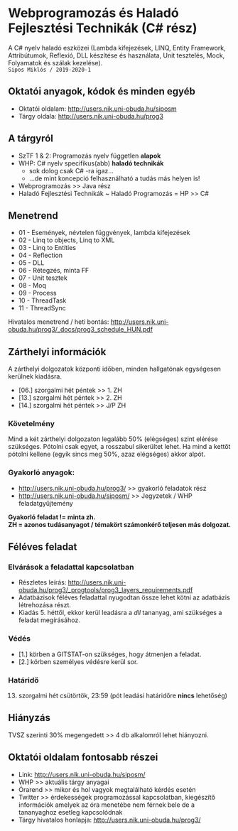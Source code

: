 # Webprogramozás és Haladó Fejlesztési Technikák (C# rész)
A C# nyelv haladó eszközei (Lambda kifejezések, LINQ, Entity Framework, Attribútumok, Reflexió, DLL készítése és használata, Unit tesztelés, Mock, Folyamatok és szálak kezelése).\
`Sipos Miklós / 2019-2020-1`

## Oktatói anyagok, kódok és minden egyéb
- Oktatói oldalam: http://users.nik.uni-obuda.hu/siposm
- Tárgy oldala: http://users.nik.uni-obuda.hu/prog3

## A tárgyról
- SzTF 1 & 2: Programozás nyelv független **alapok**
- WHP: C# nyelv specifikus(abb) **haladó technikák**
    - sok dolog csak C# -ra igaz...
    - ...de mint koncepció felhasználható a tudás más helyen is!
- Webprogramozás >> Java rész
- Haladó Fejlesztési Technikák ~ Haladó Programozás = HP >> C#

## Menetrend
- 01 - Események, névtelen függvények, lambda kifejezések
- 02 - Linq to objects, Linq to XML
- 03 - Linq to Entities
- 04 - Reflection
- 05 - DLL
- 06 - Rétegzés, minta FF
- 07 - Unit tesztek
- 08 - Moq
- 09 - Process
- 10 - ThreadTask
- 11 - ThreadSync

Hivatalos menetrend / heti bontás: http://users.nik.uni-obuda.hu/prog3/_docs/prog3_schedule_HUN.pdf

## Zárthelyi információk
A zárthelyi dolgozatok központi időben, minden hallgatónak egységesen kerülnek kiadásra.
- [06.] szorgalmi hét péntek >> 1. ZH
- [13.] szorgalmi hét péntek >> 2. ZH
- [14.] szorgalmi hét péntek >> J/P ZH

### Követelmény
Mind a két zárthelyi dolgozaton legalább 50% (elégséges) szint elérése szükséges. Pótolni csak egyet, a rosszabul sikerültet lehet. Ha mind a kettőt pótolni kellene (egyik sincs meg 50%, azaz elégséges) akkor alpót.

### Gyakorló anyagok:
- http://users.nik.uni-obuda.hu/prog3/ >> gyakorló feladatok rész
- http://users.nik.uni-obuda.hu/siposm/ >> Jegyzetek / WHP feladatgyűjtemény

**Gyakorló feladat != minta zh.\
ZH = azonos tudásanyagot / témakört számonkérő teljesen más dolgozat.**

## Féléves feladat

### Elvárások a feladattal kapcsolatban
- Részletes leírás: http://users.nik.uni-obuda.hu/prog3/_progtools/prog3_layers_requirements.pdf
- Adatbázisok féléves feladattal nyugodtan össze lehet kötni az adatbázis létrehozása részt.
- Kiadás 5. héttől, ekkor kerül leadásra a *dll* tananyag, ami szükséges a feladat megírásához.

### Védés
- [1.] körben a GITSTAT-on szükséges, hogy átmenjen a feladat.
- [2.] körben személyes védésre kerül sor.

### Határidő
13. szorgalmi hét csütörtök, 23:59 (pót leadási határidőre **nincs** lehetőség)

## Hiányzás
TVSZ szerinti 30% megengedett >> 4 db alkalomról lehet hiányozni.

## Oktatói oldalam fontosabb részei
- Link: http://users.nik.uni-obuda.hu/siposm/
- WHP >> aktuális tárgy anyagai
- Órarend >> mikor és hol vagyok megtalálható kérdés esetén
- Twitter >> érdekességek programozással kapcsolatban, kiegészítő információk amelyek az óra menetébe nem férnek bele de a tananyaghoz esetleg kapcsolódnak
- Tárgy hivatalos honlapja: http://users.nik.uni-obuda.hu/prog3/
